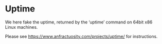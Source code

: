 # Uptime

We here fake the uptime, returned by the ‘uptime’ command on 64bit x86 Linux machines.

Please see https://www.anfractuosity.com/projects/uptime/ for instructions.
